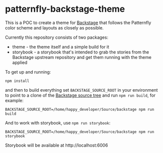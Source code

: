# patternfly-backstage-theme

This is a POC to create a theme for [Backstage](https://github.com/backstage/backstage) that follows the Patternfly color scheme and layouts as closely as possible.

Currently this repository consists of two packages:

* theme - the theme itself and a simple build for it
* storybook - a storybook that's intended to grab the stories from the Backstage upstream repository and get them running with the theme applied

To get up and running:

`npm install`

and then to build everything set `BACKSTAGE_SOURCE_ROOT` in your environment to point to a clone of the [Backstage source tree](https://github.com/backstage/backstage) and run `npm run build`, for example:

`BACKSTAGE_SOURCE_ROOT=/home/happy_developer/Source/backstage npm run build`

And to work with storybook, use `npm run storybook`:

`BACKSTAGE_SOURCE_ROOT=/home/happy_developer/Source/backstage npm run storybook`

Storybook will be available at http://localhost:6006

